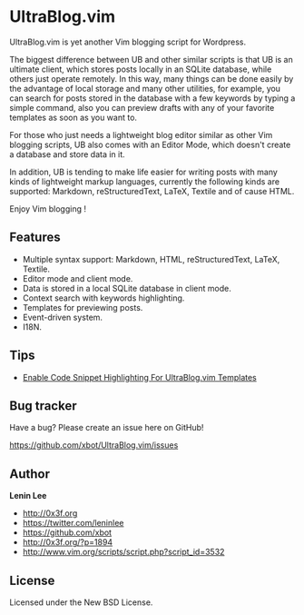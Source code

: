 UltraBlog.vim
=============

UltraBlog.vim is yet another Vim blogging script for Wordpress.

The biggest difference between UB and other similar scripts is that UB is an ultimate client, which stores posts locally in an SQLite database, while others just operate remotely. In this way, many things can be done easily by the advantage of local storage and many other utilities, for example, you can search for posts stored in the database with a few keywords by typing a simple command, also you can preview drafts with any of your favorite templates as soon as you want to.

For those who just needs a lightweight blog editor similar as other Vim blogging scripts, UB also comes with an Editor Mode, which doesn't create a database and store data in it.

In addition, UB is tending to make life easier for writing posts with many kinds of lightweight markup languages, currently the following kinds are supported: Markdown, reStructuredText, LaTeX, Textile and of cause HTML.

Enjoy Vim blogging !

Features
--------

* Multiple syntax support: Markdown, HTML, reStructuredText, LaTeX, Textile.
* Editor mode and client mode.
* Data is stored in a local SQLite database in client mode.
* Context search with keywords highlighting.
* Templates for previewing posts.
* Event-driven system.
* I18N.

Tips
--------

* [Enable Code Snippet Highlighting For UltraBlog.vim Templates](http://0x3f.org/?p=2103)

Bug tracker
--------

Have a bug? Please create an issue here on GitHub!

https://github.com/xbot/UltraBlog.vim/issues

Author
--------

**Lenin Lee**

* http://0x3f.org
* https://twitter.com/leninlee
* https://github.com/xbot
* http://0x3f.org/?p=1894
* http://www.vim.org/scripts/script.php?script_id=3532

License
--------

Licensed under the New BSD License.
